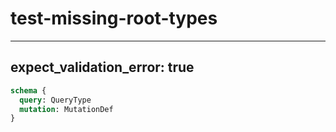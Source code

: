 # test-missing-root-types

---
expect_validation_error: true
---

```graphql @server
schema {
  query: QueryType
  mutation: MutationDef
}
```
